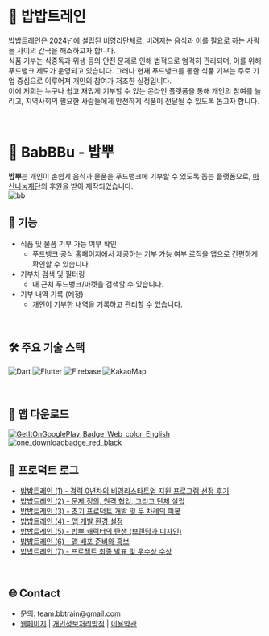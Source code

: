 # 🚂 밥밥트레인
밥밥트레인은 2024년에 설립된 비영리단체로, 버려지는 음식과 이를 필요로 하는 사람들 사이의 간극을 해소하고자 합니다.
<br>
식품 기부는 식중독과 위생 등의 안전 문제로 인해 법적으로 엄격히 관리되며, 이를 위해 푸드뱅크 제도가 운영되고 있습니다. 그러나 현재 푸드뱅크를 통한 식품 기부는 주로 기업 중심으로 이루어져 개인의 참여가 저조한 실정입니다.
<br>
이에 저희는 누구나 쉽고 재밌게 기부할 수 있는 온라인 플랫폼을 통해 개인의 참여를 늘리고, 지역사회의 필요한 사람들에게 안전하게 식품이 전달될 수 있도록 돕고자 합니다.

<br>


# 🍚 BabBBu - 밥뿌
**밥뿌**는 개인이 손쉽게 음식과 물품을 푸드뱅크에 기부할 수 있도록 돕는 플랫폼으로, [아산나눔재단](https://asan-nanum.org/)의 후원을 받아 제작되었습니다. 
<br>
![bb](https://github.com/user-attachments/assets/e55bfeb4-9ff1-4547-ae8f-c314312473c8)
<br>

## 📑 기능

- 식품 및 물품 기부 가능 여부 확인
  - 푸드뱅크 공식 홈페이지에서 제공하는 기부 가능 여부 로직을 앱으로 간편하게 확인할 수 있습니다.
- 기부처 검색 및 필터링
  - 내 근처 푸드뱅크/마켓을 검색할 수 있습니다.
- 기부 내역 기록 (예정)
  - 개인이 기부한 내역을 기록하고 관리할 수 있습니다.

<br>

## 🛠️ 주요 기술 스택

![Dart](https://img.shields.io/badge/dart-%230175C2.svg?style=for-the-badge&logo=dart&logoColor=white)
![Flutter](https://img.shields.io/badge/Flutter-%2302569B.svg?style=for-the-badge&logo=Flutter&logoColor=white)
![Firebase](https://img.shields.io/badge/firebase-a08021?style=for-the-badge&logo=firebase&logoColor=ffcd34)
![KakaoMap](https://img.shields.io/badge/KakaoMap-000000?style=for-the-badge&labelColor=ffcd00)

<br>

## 🚀 앱 다운로드
[![GetItOnGooglePlay_Badge_Web_color_English](https://github.com/user-attachments/assets/93ee41b9-ed81-462d-9203-4076aebb3064)](https://play.google.com/store/apps/details?id=com.bbtrain.BabBBu&pcampaignid=web_share)
[![one_downloadbadge_red_black](https://github.com/user-attachments/assets/4b9ede72-dc72-458e-af12-614d3a6dcdd3)](https://onesto.re/0000779618)

## 📝 프로덕트 로그
- [밥밥트레인 (1) - 경력 0년차의 비영리스타트업 지원 프로그램 선정 후기](https://disquiet.io/@team_bbtrain/makerlog/%EB%B0%A5%EB%B0%A5%ED%8A%B8%EB%A0%88%EC%9D%B8-1-%EA%B2%BD%EB%A0%A5-0%EB%85%84%EC%B0%A8%EC%9D%98-%EB%B9%84%EC%98%81%EB%A6%AC%EC%8A%A4%ED%83%80%ED%8A%B8%EC%97%85-%EC%A7%80%EC%9B%90-%ED%94%84%EB%A1%9C%EA%B7%B8%EB%9E%A8-%EC%84%A0%EC%A0%95-%ED%9B%84%EA%B8%B0)
- [밥밥트레인 (2) - 문제 정의, 원격 협업, 그리고 단체 설립](https://disquiet.io/@team_bbtrain/makerlog/%EC%95%84%EC%82%B0-%EB%B9%84%EC%98%81%EB%A6%AC-%EC%8A%A4%ED%83%80%ED%8A%B8%EC%97%85-%EB%8F%84%EC%A0%84%ED%8A%B8%EB%A0%89-ot-%ED%9B%84%EA%B8%B0-%EB%AC%B8%EC%A0%9C-%EC%A0%95%EC%9D%98%EC%9D%98-%EC%A4%91%EC%9A%94%EC%84%B1-%EC%B5%9C%EC%A2%85-%EC%84%A0%EC%A0%95-%ED%86%B5%EB%B3%B4%EB%A5%BC-%EB%B0%9B%EC%9D%80)
- [밥밥트레인 (3) - 초기 프로덕트 개발 및 두 차례의 피봇](https://disquiet.io/@team_bbtrain/makerlog/%EC%9A%94%EC%95%BD-%EC%B4%88%EA%B8%B0-%ED%94%84%EB%A1%9C%EB%8D%95%ED%8A%B8-%EA%B0%9C%EB%B0%9C-%EC%8B%9C-%EC%97%AC%EB%9F%AC-%EA%B8%B0%EA%B4%80%EC%97%90-%EC%A0%9C%EC%9D%98%ED%95%98%EA%B3%A0-%EA%B1%B0%EC%A0%88%EB%90%98%EB%A9%B0-%ED%94%84%EB%A1%9C%EC%A0%9D%ED%8A%B8-%EB%B0%A9%ED%96%A5%EC%84%B1%EC%9D%84-%EC%88%98%EC%A0%95%ED%95%98%EB%8A%94)
- [밥밥트레인 (4) - 앱 개발 환경 설정](https://disquiet.io/@team_bbtrain/makerlog/%EC%95%B1-%EA%B0%9C%EB%B0%9C-%ED%99%98%EA%B2%BD-%EC%84%A4%EC%A0%95-%EC%B4%88%EA%B8%B0-%ED%94%84%EB%A1%9C%EB%8D%95%ED%8A%B8-%EC%9E%94%EC%8B%9D-%EA%B8%B0%EB%B6%80-%EB%8A%94-%EC%9B%B9-%EA%B8%B0%EB%B0%98%EC%9C%BC%EB%A1%9C-%EC%8B%9C%EC%9E%91%ED%96%88%EC%A7%80%EB%A7%8C%ED%91%B8%EB%93%9C%EB%B1%85%ED%81%AC-%ED%99%9C%EC%9A%A9%EC%9C%BC%EB%A1%9C)
- [밥밥트레인 (5) - 밥뿌 캐릭터의 탄생 (브랜딩과 디자인)](https://disquiet.io/@team_bbtrain/makerlog/%EB%B0%A5%EB%B0%A5%ED%8A%B8%EB%A0%88%EC%9D%B8-5-%EB%B0%A5%EB%BF%8C-%EC%BC%80%EB%A6%AD%ED%84%B0%EC%9D%98-%ED%83%84%EC%83%9D-%EB%B8%8C%EB%9E%9C%EB%94%A9%EA%B3%BC-%EB%94%94%EC%9E%90%EC%9D%B8)
- [밥밥트레인 (6) - 앱 배포 준비와 홍보](https://disquiet.io/@team_bbtrain/makerlog/%EB%93%9C%EB%94%94%EC%96%B4-%EB%B0%A5%EB%BF%8C-%EA%B0%80-%EC%9B%90%EC%8A%A4%ED%86%A0%EC%96%B4%EC%97%90-%EC%B6%9C%EC%8B%9C-%EB%90%98%EC%97%88%EC%8A%B5%EB%8B%88%EB%8B%A4-%EC%95%B1%EC%8A%A4%ED%86%A0%EC%96%B4%EC%99%80-%ED%94%8C%EB%A0%88%EC%9D%B4%EC%8A%A4%ED%86%A0%EC%96%B4%EB%8A%94-%EC%8B%AC%EC%82%AC%EB%A5%BC-%EA%B1%B0%EC%B9%9C-%ED%9B%84-%EA%B3%A7)
- [밥밥트레인 (7) - 프로젝트 최종 발표 및 우수상 수상](https://disquiet.io/@team_bbtrain/makerlog/%EB%B0%A5%EB%B0%A5%ED%8A%B8%EB%A0%88%EC%9D%B8-7-%ED%94%84%EB%A1%9C%EC%A0%9D%ED%8A%B8-%EC%B5%9C%EC%A2%85-%EB%B0%9C%ED%91%9C-%EB%B0%8F-%EC%9A%B0%EC%88%98%EC%83%81-%EC%88%98%EC%83%81)

<br>

## 🌐 Contact
- 문의: team.bbtrain@gmail.com
- [웹페이지](https://abundant-handle-b00.notion.site/13672b25a54180b89534c59bf7a76dc8) | [개인정보처리방침](https://abundant-handle-b00.notion.site/14172b25a54180929a78c26c0232d1ab) | [이용약관](https://abundant-handle-b00.notion.site/13f72b25a5418044ad89f256c9f5c054)

<br>

